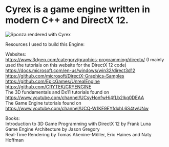 # Cyrex is a game engine written in modern C++ and DirectX 12.

![Sponza rendered with Cyrex](Cyrex/Resources/Screenshots/Sponza.PNG?raw=true)

Resources I used to build this Engine:

Websites:\
https://www.3dgep.com/category/graphics-programming/directx/ (I mainly used the tutorials on this website for the DirectX 12 code)\
https://docs.microsoft.com/en-us/windows/win32/direct3d12 \
https://github.com/microsoft/DirectX-Graphics-Samples \
https://github.com/EpicGames/UnrealEngine \
https://github.com/CRYTEK/CRYENGINE \
The 3D fundamentals and Dx11 tutorials found on https://www.youtube.com/channel/UCsyHonfwHi4fLb2lkq0DEAA \
The Game Engine tutorials found on https://www.youtube.com/channel/UCQ-W1KE9EYfdxhL6S4twUNw 

Books:\
Introduction to 3D Game Programming with DirectX 12 by Frank Luna\
Game Engine Architecture by Jason Gregory\
Real-Time Rendering by Tomas Akenine-Möller, Eric Haines and Naty Hoffman
